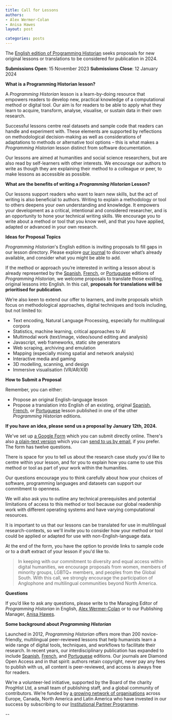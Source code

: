 ```yaml
---
title: Call for Lessons
authors:
- Alex Wermer-Colan  
- Anisa Hawes
layout: post

categories: posts
---
```


The [English edition of Programming Historian](/en/lessons/) seeks proposals for new original lessons or translations to be considered for publication in 2024.

**Submissions Open**: 15 November 2023
**Submissions Close**: 12 January 2024

**What is a Programming Historian lesson?**

A _Programming Historian_ lesson is a learn-by-doing resource that empowers readers to develop new, practical knowledge of a computational method or digital tool. Our aim is for readers to be able to apply what they learn to acquire, transform, analyse, visualise, or sustain data in their own research.

Successful lessons centre real datasets and sample code that readers can handle and experiment with. These elements are supported by reflections on methodological decision-making as well as considerations of adaptations to methods or alternative tool options – this is what makes a _Programming Historian_ lesson distinct from software documentation.

Our lessons are aimed at humanities and social science researchers, but are also read by self-learners with other interests. We encourage our authors to write as though they are explaining their method to a colleague or peer, to make lessons as accessible as possible.

**What are the benefits of writing a _Programming Historian_ Lesson?**

Our lessons support readers who want to learn new skills, but the act of writing is also beneficial to authors. Writing to explain a methodology or tool to others deepens your own understanding and knowledge. It empowers your development as a critical, intentional and considered researcher, and is an opportunity to hone your technical writing skills. We encourage you to write about a method or tool that you know well, and that you have applied, adapted or advanced in your own research.

**Ideas for Proposal Topics**

_Programming Historian_'s English edition is inviting proposals to fill gaps in our lesson directory. Please explore [our journal](/en/lessons/) to discover what’s already available, and consider what you might be able to add.

If the method or approach you’re interested in writing a lesson about is already represented by the [Spanish](/es/lecciones/), [French](/fr/lecons/), or [Portuguese](/pt/licoes/) editions of _Programming Historian_, we welcome proposals to translate those existing, original lessons into English. In this call, **proposals for translations will be prioritised for publication**.

We’re also keen to extend our offer to learners, and invite proposals which focus on methodological approaches, digital techniques and tools including, but not limited to:
- Text encoding, Natural Language Processing, especially for multilingual corpora
- Statistics, machine learning, critical approaches to AI
- Multimodal work (text/image, video/sound editing and analysis)
- Javascript, web frameworks, static site generators
- Web scraping, archiving and emulation
- Mapping (especially mixing spatial and network analysis)
- Interactive media and gaming
- 3D modelling, scanning, and design
- Immersive visualisation (VR/AR/XR)

**How to Submit a Proposal**

Remember, you can either:

- Propose an original English-language lesson
- Propose a translation into English of an existing, original [Spanish](/es/lecciones/), [French](/fr/lecons/), or [Portuguese](/pt/licoes/) lesson published in one of the other _Programming Historian_ editions.

**If you have an idea, please send us a proposal by January 12th, 2024.**

We've set up [a Google Form](https://tinyurl.com/ph-en-proposals) which you can submit directly online. There's also [a plain-text version](/assets/forms/Lesson.Query.Form.txt) which you can [send to us by email](mailto:english@programminghistorian.org), if you prefer. The form has twelve questions.

There is space for you to tell us about the research case study you'd like to centre within your lesson, and for you to explain how you came to use this method or tool as part of your work within the humanities.

Our questions encourage you to think carefully about how your choices of software, programming languages and datasets can support our commitment to openness.

We will also ask you to outline any technical prerequisites and potential limitations of access to this method or tool because our global readership work with different operating systems and have varying computational resources.

It is important to us that our lessons can be translated for use in multilingual research-contexts, so we'll invite you to consider how your method or tool could be applied or adapted for use with non-English-language data.

At the end of the form, you have the option to provide links to sample code or to a draft extract of your lesson if you'd like to.

>In keeping with our commitment to diversity and equal access within digital humanities, we encourage proposals from women, members of minority groups, LGBTQ+ members, and peoples from the Global South. With this call, we strongly encourage the participation of Anglophone and multilingual communities beyond North America.

**Questions**

If you’d like to ask any questions, please write to the Managing Editor of _Programming Historian_ in English, [Alex Wermer-Colan](mailto:english@programminghistorian.org) or to our Publishing Manager, [Anisa Hawes](mailto:admin@programminghistorian.org).

**Some background about _Programming Historian_**

Launched in 2012, _Programming Historian_ offers more than 200 novice-friendly, multilingual peer-reviewed lessons that help humanists learn a wide range of digital tools, techniques, and workflows to facilitate their research. In recent years, our interdisciplinary publication has expanded to include [Spanish](/es/lecciones/), [French](/fr/lecons/), and [Portuguese](/pt/licoes/) editions. Our journals are Diamond Open Access and in that spirit: authors retain copyright, never pay any fees to publish with us, all content is peer-reviewed, and access is always free for readers.

We’re a volunteer-led initiative, supported by the Board of the charity ProgHist Ltd, a small team of publishing staff, and a global community of contributors. We’re funded by [a growing network of organisations](/en/supporters) across Europe, Canada, North America and Latin America who have invested in our success by subscribing to our [Institutional Partner Programme](/en/ipp).

--
